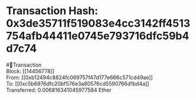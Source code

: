 
Transaction Hash: 0x3de35711f519083e4cc3142ff4513754afb44411e0745e793716dfc59b4d7c74
====================================================================================
  
#💸Transaction  
Block: [[14456778]]  
From: [[0xb12494c8824fc069757f47d177e666c571cd49ae]]  
To: [[0xc5b6976dfc20bf576e3a80576cd5590766d1bd4a]]  
Transferred: 0.006816341045977584 Ether